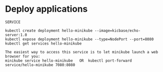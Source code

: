 # Deploy applications
    SERVICE
  
    kubectl create deployment hello-minikube --image=kicbase/echo-server:1.0
    kubectl expose deployment hello-minikube --type=NodePort --port=8080
    kubectl get services hello-minikube
  
    The easiest way to access this service is to let minikube launch a web browser for you:
    minikube service hello-minikube   OR  kubectl port-forward service/hello-minikube 7080:8080




  

